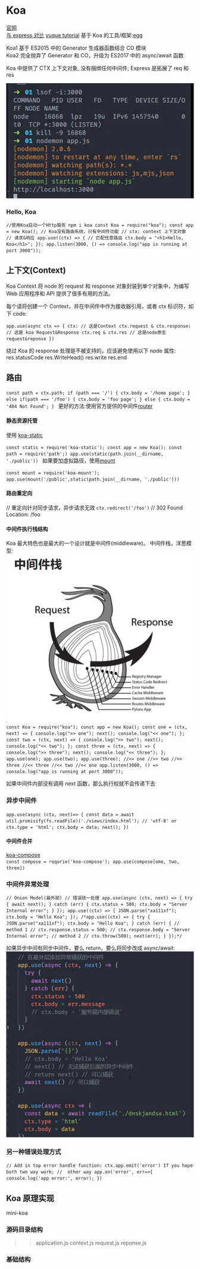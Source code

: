 # Koa

[官网](https://koajs.com/) <br/>
[与 express 对比](https://github.com/koajs/koa/blob/master/docs/koa-vs-express.md)
[yuque tutorial](https://www.yuque.com/lipengzhou/koa/rzwgfk)
基于 Koa 的工具/框架:[egg](https://github.com/eggjs/egg)

Koa1 基于 ES2015 中的 Generator 生成器函数结合 CO 模块<br/>
Koa2 完全抛弃了 Generator 和 CO，升级为 ES2017 中的 async/await 函数 <br/>

Koa 中提供了 CTX 上下文对象, 没有捆绑任何中间件; Express 是拓展了 req 和 res

![kill-process-by-port](./img/kill-process-by-port.png)

### Hello, Koa

`//使用Koa启动一个Http服务 npm i koa
const Koa = require("koa");
const app = new Koa();
// Koa没有路由系统，只有中间件功能
// ctx: context 上下文对象
// 请求&响应
app.use((ctx) => {
  // 匹配任意路由
  ctx.body = "<h1>Hello, Koa</h1>";
});
app.listen(3000, () => console.log("app is running at port 3000"));
`

## 上下文(Context)

Koa Context 将 node 的 request 和 response 对象封装到单个对象中，为编写 Web 应用程序和 API 提供了很多有用的方法。

每个请将创建一个 Context，并在中间件中作为接收器引用，或者 ctx 标识符，如下 code:

`app.use(async ctx => {
    ctx: // 这是Context
    ctx.request & ctx.response: // 这是 koa Request&Response
    ctx.req & ctx.res // 这是node原生request&reponse
})`

绕过 Koa 的 response 处理是不被支持的，应该避免使用以下 node 属性: <br/>
res.statusCode res.WriteHead() res.write res.end

## 路由

`const path = ctx.path;
if (path === '/') {
    ctx.body = '/home page';
} else if(path === '/foo') {
    ctx.body = 'foo page';
} else {
     ctx.body = '404 Not Found';
}
`
更好的方法:使用官方提供的中间件[router](https://github.com/koajs/router)

#### 静态资源托管

使用 [koa-static](https://github.com/koajs/static)

`const static = require('koa-static');
const app = new Koa();
const path = require('path';)
app.use(static(path.join(__dirname, './public'))
`
如果要加虚拟路径，使用[mount](https://github.com/koajs/mount)

`const mount = require('koa-mount');
app.use(mount('/public',static(path.join(__dirname, './public')))
`

#### 路由重定向

// 重定向针对同步请求，异步请求无效
`ctx.redirect('/foo')`
// 302 Found Location: /foo

#### 中间件执行栈结构

Koa 最大特色也是最大的一个设计就是中间件(middleware)。
中间件栈，洋葱模型:
![middlew-stack](./img/middleware-stack.png)
`const Koa = require("koa"); const app = new Koa();
const one = (ctx, next) => {
  console.log(">> one");
  next();
  console.log("<< one");
};
const two = (ctx, next) => {
  console.log(">> two");
  next();
  console.log("<< two");
};
const three = (ctx, next) => {
  console.log(">> three");
  next();
  console.log("<< three");
};
app.use(one);
app.use(two);
app.use(three);
//>> one
//>> two
//>> three
//<< three
//<< two
//<< one
app.listen(3000, () => console.log("app is running at port 3000"));`

如果中间件内部没有调用 next 函数，那么执行权就不会传递下去

### 异步中间件

`app.use(async (ctx, next)=> {
    const data = await util.promisify(fs.readFile)('./views/index.html'); // 'utf-8' or
    ctx.type = 'html';
    ctx.body = data;
    next();
})`

#### 中间件合并

[koa-compose](https://github.com/koajs/compose) <br/>
`const compose = requrie('koa-compose'); app.use(compose[ome, two, three])`

### 中间件异常处理

`// Onion Model(最外部)
// 错误统一处理
app.use(async (ctx, next) => {
  try {
    await next();
  } catch (err) {
    ctx.status = 500;
    ctx.body = "Server Internal error";
  }
});
app.use((ctx) => {
  JSON.parse("xa111xf");
  ctx.body = "Hello Koa";
});
/*app.use((ctx) => {
  try {
    JSON.parse("xa111xf");
    ctx.body = "Hello Koa";
  } catch (err) {
    // method 1
    // ctx.response.status = 500;
    // ctx.response.body = "Server Internal error";
     // method 2
    // ctx.throw(500);
    next(err);
  }
});*/`

如果异步中间有同步中间件，要么 return，要么将同步改成 async/await:
![asynchronous-error-catch](./img/asynchronous-error-catch.png)

### 另一种错误处理方式

`// Add in top error handle function: ctx.app.emit('error') If you hope both two way work;
//  other way
app.on('error', err=>{
    console.log('app error:', error);
})
`

## Koa 原理实现

mini-koa

### 源码目录结构

> > application.js context.js request.js reponse.js

### 基础结构
